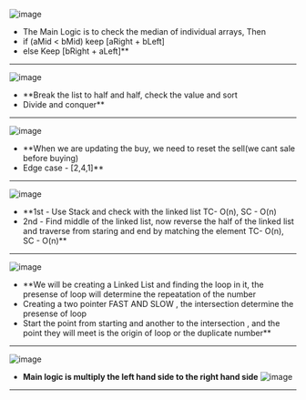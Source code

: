 ![image](https://user-images.githubusercontent.com/97670140/225808612-b7f19d7f-17ed-4571-b744-c5285212fd66.png)

- The Main Logic is to check the median of individual arrays, Then <br>
- if (aMid < bMid) keep [aRight + bLeft]
- else Keep [bRight + aLeft]**
___

![image](https://user-images.githubusercontent.com/97670140/226080517-ebf70e10-7d77-45c3-9fe4-8b72e39db804.png)

- **Break the list to half and half, check the value and sort <br>
- Divide and conquer**
___

![image](https://user-images.githubusercontent.com/97670140/227411199-5a172d89-891a-49da-9d2d-307bf03d9e22.png)

- **When we are updating the buy, we need to reset the sell(we cant sale before buying) <br>
- Edge case - [2,4,1]** 

___

![image](https://user-images.githubusercontent.com/97670140/227421820-0a5c76c1-3185-442b-94dc-4a08607109a7.png)

- **1st - Use Stack and check with the linked list  TC- O(n), SC - O(n) <br>
- 2nd - Find middle of the linked list, now reverse the half of the linked list and traverse from staring and end by matching the element  TC- O(n), SC - O(n)**

___

![image](https://user-images.githubusercontent.com/97670140/227690597-de314f14-0b8e-49c7-bef5-79b527bb6be9.png)

- **We will be creating a Linked List and finding the loop in it, the presense of loop will determine the repeatation of the number <br>
- Creating a two pointer FAST AND SLOW , the intersection determine the presense of loop <br>
- Start the point from starting and another to the intersection , and the point they will meet is the origin of loop or the duplicate number**

____

![image](https://user-images.githubusercontent.com/97670140/227700897-681aa173-de01-496a-a118-02b8d8027643.png)

- **Main logic is multiply the left hand side to the right hand side**
 ![image](https://user-images.githubusercontent.com/97670140/227700998-9bff11b9-8f38-43ba-8c59-b226afa8c6ca.png)
 
 ___


